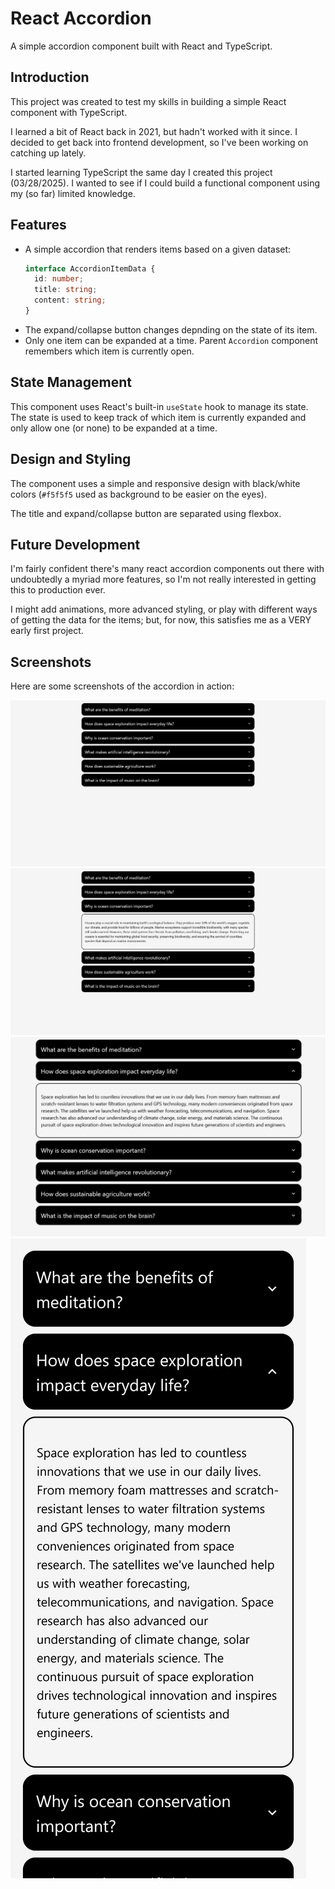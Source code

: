 # React Accordion
A simple accordion component built with React and TypeScript.

## Introduction
This project was created to test my skills in building a simple React component with TypeScript.

I learned a bit of React back in 2021, but hadn't worked with it since. I decided to get back into frontend development, so I've been working on catching up lately.

I started learning TypeScript the same day I created this project (03/28/2025). I wanted to see if I could build a functional component using my (so far) limited knowledge.

## Features
- A simple accordion that renders items based on a given dataset:
  ```ts
  interface AccordionItemData {
    id: number;
    title: string;
    content: string;
  }
  ```
- The expand/collapse button changes depnding on the state of its item.
- Only one item can be expanded at a time. Parent `Accordion` component remembers which item is currently open.

## State Management
This component uses React's built-in `useState` hook to manage its state. The state is used to keep track of which item is currently expanded and only allow one (or none) to be expanded at a time.

## Design and Styling
The component uses a simple and responsive design with black/white colors (`#f5f5f5` used as background to be easier on the eyes).

The title and expand/collapse button are separated using flexbox.

## Future Development
I'm fairly confident there's many react accordion components out there with undoubtedly a myriad more features, so I'm not really interested in getting this to production ever.

I might add animations, more advanced styling, or play with different ways of getting the data for the items; but, for now, this satisfies me as a VERY early first project.

## Screenshots
Here are some screenshots of the accordion in action:

![All items collapsed](public/all-collapsed.png)
![One item expanded](public/one-expanded.png)
![Only one item can expand at a time](public/only-one-expanded.gif)
![On Mobile](public/on-mobile.png)